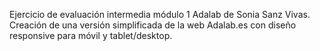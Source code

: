 Ejercicio de evaluación intermedia módulo 1 Adalab de Sonia Sanz Vivas.
Creación de una versión simplificada de la web Adalab.es con diseño responsive para móvil y tablet/desktop.
